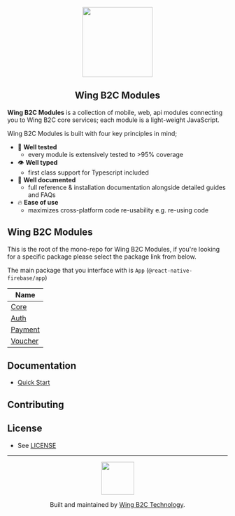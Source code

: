 <p align="center">
  <a href="https://github.com/nopmengkoung/wing-b2c-modules/tree/feat/payment-mobile-sdk">
    <img width="160px" src="https://stage-new-wingmall.web.app/static/media/wing-mall-full-new.9d01c56b.png"><br/>
  </a>
  <h2 align="center">Wing B2C Modules</h2>
</p>

**Wing B2C Modules** is a collection of mobile, web, api modules connecting you to Wing B2C core services; each module is a light-weight JavaScript.

Wing B2C Modules is built with four key principles in mind;

- 🧪 **Well tested**
  - every module is extensively tested to >95% coverage
- 👁 **Well typed**
  - first class support for Typescript included
- 📄 **Well documented**
  - full reference & installation documentation alongside detailed guides and FAQs
- 🔥 **Ease of use**
  - maximizes cross-platform code re-usability e.g. re-using code

## Wing B2C Modules

This is the root of the mono-repo for Wing B2C Modules, if you're looking for a specific package please select the package link from below.

The main package that you interface with is `App` (`@react-native-firebase/app`)

| Name                                                     |
| -------------------------------------------------------- |
| [Core](/packages/core)                                   |
| [Auth](/packages/auth)                                   |
| [Payment](/packages/payment)                             |
| [Voucher](/packages/voucher)                             |



## Documentation

- [Quick Start]()


## Contributing



## License

- See [LICENSE](/LICENSE)

---

<p align="center">
  <a href="https://github.com/nopmengkoung/wing-b2c-modules">
    <img width="75px" src="https://stage-new-wingmall.web.app/static/media/wing-mall-full-new.9d01c56b.png">
  </a>
  <p align="center">
    Built and maintained by <a href="https://github.com/nopmengkoung/wing-b2c-modules">Wing B2C Technology</a>.
  </p>
</p>
